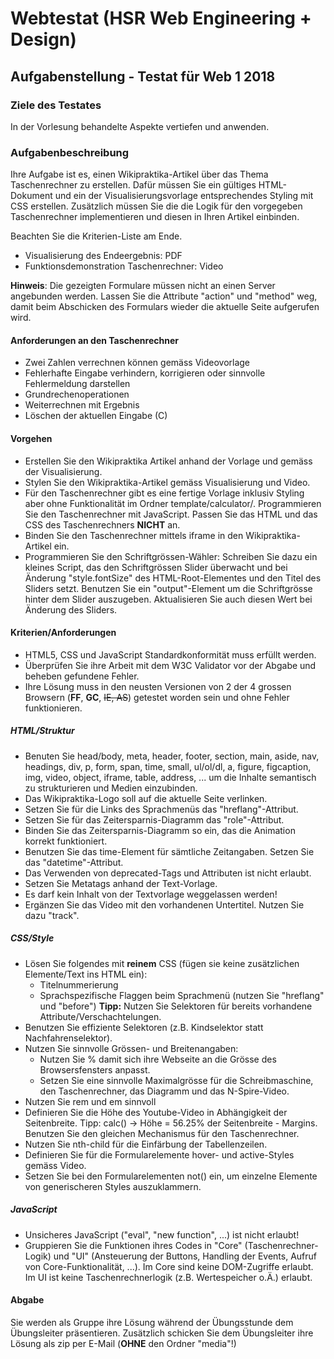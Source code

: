 # Webtestat (HSR Web Engineering + Design)

## Aufgabenstellung - Testat für Web 1 2018

### Ziele des Testates
In der Vorlesung behandelte Aspekte vertiefen und anwenden.

### Aufgabenbeschreibung
Ihre Aufgabe ist es, einen Wikipraktika-Artikel über das Thema Taschenrechner zu erstellen. Dafür müssen Sie ein gültiges HTML-Dokument und ein der Visualisierungsvorlage entsprechendes Styling mit CSS erstellen. Zusätzlich müssen Sie die die Logik für den vorgegeben Taschenrechner implementieren und diesen in Ihren Artikel einbinden.

Beachten Sie die Kriterien-Liste am Ende.
 - Visualisierung des Endeergebnis: PDF
 - Funktionsdemonstration Taschenrechner: Video

**Hinweis**: Die gezeigten Formulare müssen nicht an einen Server angebunden werden. Lassen Sie die Attribute "action" und "method" weg, damit beim Abschicken des Formulars wieder die aktuelle Seite aufgerufen wird.

#### Anforderungen an den Taschenrechner
 - Zwei Zahlen verrechnen können gemäss Videovorlage
 - Fehlerhafte Eingabe verhindern, korrigieren oder sinnvolle Fehlermeldung darstellen
 - Grundrechenoperationen
 - Weiterrechnen mit Ergebnis
 - Löschen der aktuellen Eingabe (C)

#### Vorgehen
 - Erstellen Sie den Wikipraktika Artikel anhand der Vorlage und gemäss der Visualisierung.
 - Stylen Sie den Wikipraktika-Artikel gemäss Visualisierung und Video.
 - Für den Taschenrechner gibt es eine fertige Vorlage inklusiv Styling aber ohne Funktionalität im Ordner template/calculator/. Programmieren Sie den Taschenrechner mit JavaScript. Passen Sie das HTML und das CSS des Taschenrechners **NICHT** an.
 - Binden Sie den Taschenrechner mittels iframe in den Wikipraktika-Artikel ein.
 - Programmieren Sie den Schriftgrössen-Wähler: Schreiben Sie dazu ein kleines Script, das den Schriftgrössen Slider überwacht und bei Änderung "style.fontSize" des HTML-Root-Elementes und den Titel des Sliders setzt. Benutzen Sie ein "output"-Element um die Schriftgrösse hinter dem Slider auszugeben. Aktualisieren Sie auch diesen Wert bei Änderung des Sliders.

#### Kriterien/Anforderungen
 - HTML5, CSS und JavaScript Standardkonformität muss erfüllt werden.
 - Überprüfen Sie ihre Arbeit mit dem	W3C Validator vor der Abgabe und beheben gefundene Fehler.
 - Ihre Lösung muss in den neusten Versionen von 2 der 4 grossen Browsern (**FF**, **GC**, ~~IE, AS~~) getestet worden sein und ohne Fehler funktionieren.

##### HTML/Struktur
 - Benuten Sie head/body, meta, header, footer, section, main, aside, nav, headings, div, p, form, span, time, small, ul/ol/dl, a, figure, figcaption, img, video, object, iframe, table, address, ... um die Inhalte semantisch zu strukturieren und Medien einzubinden.
 - Das Wikipraktika-Logo soll auf die aktuelle Seite verlinken.
 - Setzen Sie für die Links des Sprachmenüs das "hreflang"-Attribut.
 - Setzen Sie für das Zeitersparnis-Diagramm das "role"-Attribut.
 - Binden Sie das Zeitersparnis-Diagramm so ein, das die Animation korrekt funktioniert.
 - Benutzen Sie das time-Element für sämtliche Zeitangaben. Setzen Sie das "datetime"-Attribut.
 - Das Verwenden von deprecated-Tags und Attributen ist nicht erlaubt.
 - Setzen Sie Metatags anhand der Text-Vorlage.
 - Es darf kein Inhalt von der Textvorlage weggelassen werden!
 - Ergänzen Sie das Video mit den vorhandenen Untertitel. Nutzen Sie dazu "track".

##### CSS/Style
 - Lösen Sie folgendes mit **reinem** CSS (fügen sie keine zusätzlichen Elemente/Text ins HTML ein):
	- Titelnummerierung
	- Sprachspezifische Flaggen beim Sprachmenü (nutzen Sie "hreflang" und "before")
 **Tipp:** Nutzen Sie Selektoren für bereits vorhandene Attribute/Verschachtelungen.
 - Benutzen Sie effiziente Selektoren (z.B. Kindselektor statt Nachfahrenselektor).
 - Nutzen Sie sinnvolle Grössen- und Breitenangaben:
	- Nutzen Sie % damit sich ihre Webseite an die Grösse des Browsersfensters anpasst.
	- Setzen Sie eine sinnvolle Maximalgrösse für die Schreibmaschine, den Taschenrechner, das Diagramm und das N-Spire-Video.
 - Nutzen Sie rem und em sinnvoll
 - Definieren Sie die Höhe des Youtube-Video in Abhängigkeit der Seitenbreite. Tipp: calc() &rarr; Höhe = 56.25% der Seitenbreite - Margins. Benutzen Sie den gleichen Mechanismus für den Taschenrechner.
 - Nutzen Sie nth-child für die Einfärbung der Tabellenzeilen.
 - Definieren Sie für die Formularelemente hover- und active-Styles gemäss Video.
 - Setzen Sie bei den Formularelementen not() ein, um einzelne Elemente von generischeren Styles auszuklammern.

##### JavaScript
 - Unsicheres JavaScript ("eval", "new function", ...) ist nicht erlaubt!
 - Gruppieren Sie die Funktionen ihres Codes in "Core" (Taschenrechner-Logik) und "UI" (Ansteuerung der Buttons, Handling der Events, Aufruf von Core-Funktionalität, ...). Im Core sind keine DOM-Zugriffe erlaubt. Im UI ist keine Taschenrechnerlogik (z.B. Wertespeicher o.Ä.) erlaubt.

#### Abgabe
Sie werden als Gruppe ihre Lösung während der Übungsstunde dem Übungsleiter präsentieren.
Zusätzlich schicken Sie dem Übungsleiter ihre Lösung als zip per E-Mail (**OHNE** den Ordner "media"!)
